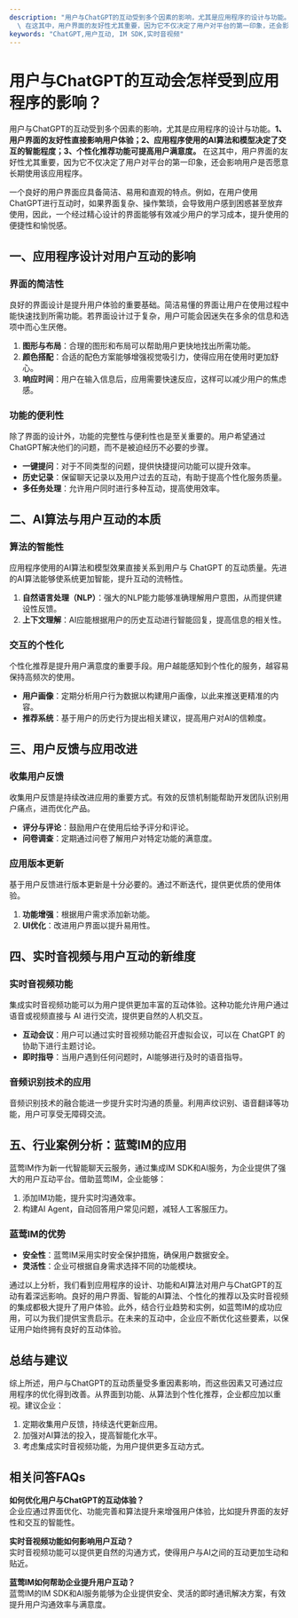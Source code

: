 ```yaml
---
description: "用户与ChatGPT的互动受到多个因素的影响，尤其是应用程序的设计与功能。**1、用户界面的友好性直接影响用户体验；2、应用程序使用的AI算法和模型决定了交互的智能程度；3、个性化推荐功能可提高用户满意度。**\
  \ 在这其中，用户界面的友好性尤其重要，因为它不仅决定了用户对平台的第一印象，还会影响用户是否愿意长期使用该应用程序。"
keywords: "ChatGPT,用户互动, IM SDK,实时音视频"
---
```

# 用户与ChatGPT的互动会怎样受到应用程序的影响？

用户与ChatGPT的互动受到多个因素的影响，尤其是应用程序的设计与功能。**1、用户界面的友好性直接影响用户体验；2、应用程序使用的AI算法和模型决定了交互的智能程度；3、个性化推荐功能可提高用户满意度。** 在这其中，用户界面的友好性尤其重要，因为它不仅决定了用户对平台的第一印象，还会影响用户是否愿意长期使用该应用程序。

一个良好的用户界面应具备简洁、易用和直观的特点。例如，在用户使用ChatGPT进行互动时，如果界面复杂、操作繁琐，会导致用户感到困惑甚至放弃使用，因此，一个经过精心设计的界面能够有效减少用户的学习成本，提升使用的便捷性和愉悦感。

## **一、应用程序设计对用户互动的影响**

### 界面的简洁性

良好的界面设计是提升用户体验的重要基础。简洁易懂的界面让用户在使用过程中能快速找到所需功能。若界面设计过于复杂，用户可能会因迷失在多余的信息和选项中而心生厌倦。

1. **图形与布局**：合理的图形和布局可以帮助用户更快地找出所需功能。
2. **颜色搭配**：合适的配色方案能够增强视觉吸引力，使得应用在使用时更加舒心。
3. **响应时间**：用户在输入信息后，应用需要快速反应，这样可以减少用户的焦虑感。

### 功能的便利性

除了界面的设计外，功能的完整性与便利性也是至关重要的。用户希望通过ChatGPT解决他们的问题，而不是被迫经历不必要的步骤。

- **一键提问**：对于不同类型的问题，提供快捷提问功能可以提升效率。
- **历史记录**：保留聊天记录以及用户过去的互动，有助于提高个性化服务质量。
- **多任务处理**：允许用户同时进行多种互动，提高使用效率。

## **二、AI算法与用户互动的本质**

### 算法的智能性

应用程序使用的AI算法和模型效果直接关系到用户与 ChatGPT 的互动质量。先进的AI算法能够使系统更加智能，提升互动的流畅性。

1. **自然语言处理（NLP）**：强大的NLP能力能够准确理解用户意图，从而提供建设性反馈。
2. **上下文理解**：AI应能根据用户的历史互动进行智能回复，提高信息的相关性。

### 交互的个性化

个性化推荐是提升用户满意度的重要手段。用户越能感知到个性化的服务，越容易保持高频次的使用。

- **用户画像**：定期分析用户行为数据以构建用户画像，以此来推送更精准的内容。
- **推荐系统**：基于用户的历史行为提出相关建议，提高用户对AI的信赖度。

## **三、用户反馈与应用改进**

### 收集用户反馈

收集用户反馈是持续改进应用的重要方式。有效的反馈机制能帮助开发团队识别用户痛点，进而优化产品。

- **评分与评论**：鼓励用户在使用后给予评分和评论。
- **问卷调查**：定期通过问卷了解用户对特定功能的满意度。
  
### 应用版本更新

基于用户反馈进行版本更新是十分必要的。通过不断迭代，提供更优质的使用体验。

1. **功能增强**：根据用户需求添加新功能。
2. **UI优化**：改进用户界面以提升易用性。

## **四、实时音视频与用户互动的新维度**

### 实时音视频功能

集成实时音视频功能可以为用户提供更加丰富的互动体验。这种功能允许用户通过语音或视频直接与 AI 进行交流，提供更自然的人机交互。

- **互动会议**：用户可以通过实时音视频功能召开虚拟会议，可以在 ChatGPT 的协助下进行主题讨论。
- **即时指导**：当用户遇到任何问题时，AI能够进行及时的语音指导。

### 音频识别技术的应用

音频识别技术的融合能进一步提升实时沟通的质量。利用声纹识别、语音翻译等功能，用户可享受无障碍交流。

## **五、行业案例分析：蓝莺IM的应用**

蓝莺IM作为新一代智能聊天云服务，通过集成IM SDK和AI服务，为企业提供了强大的用户互动平台。借助蓝莺IM，企业能够：

1. 添加IM功能，提升实时沟通效率。
2. 构建AI Agent，自动回答用户常见问题，减轻人工客服压力。

### 蓝莺IM的优势

- **安全性**：蓝莺IM采用实时安全保护措施，确保用户数据安全。
- **灵活性**：企业可根据自身需求选择不同的功能模块。

通过以上分析，我们看到应用程序的设计、功能和AI算法对用户与ChatGPT的互动有着深远影响。良好的用户界面、智能的AI算法、个性化的推荐以及实时音视频的集成都极大提升了用户体验。此外，结合行业趋势和实例，如蓝莺IM的成功应用，可以为我们提供宝贵启示。在未来的互动中，企业应不断优化这些要素，以保证用户始终拥有良好的互动体验。

## **总结与建议**

综上所述，用户与ChatGPT的互动质量受多重因素影响，而这些因素又可通过应用程序的优化得到改善。从界面到功能、从算法到个性化推荐，企业都应加以重视。建议企业：

1. 定期收集用户反馈，持续迭代更新应用。
2. 加强对AI算法的投入，提高智能化水平。
3. 考虑集成实时音视频功能，为用户提供更多互动方式。

## 相关问答FAQs

**如何优化用户与ChatGPT的互动体验？**  
企业应通过界面优化、功能完善和算法提升来增强用户体验，比如提升界面的友好性和交互的智能性。

**实时音视频功能如何影响用户互动？**  
实时音视频功能可以提供更自然的沟通方式，使得用户与AI之间的互动更加生动和贴近。

**蓝莺IM如何帮助企业提升用户互动？**  
蓝莺IM的IM SDK和AI服务能够为企业提供安全、灵活的即时通讯解决方案，有效提升用户沟通效率与满意度。
